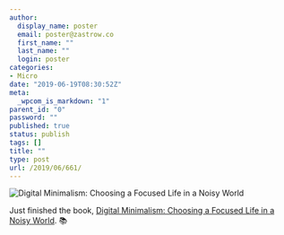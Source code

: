 ```yaml
---
author:
  display_name: poster
  email: poster@zastrow.co
  first_name: ""
  last_name: ""
  login: poster
categories:
- Micro
date: "2019-06-19T08:30:52Z"
meta:
  _wpcom_is_markdown: "1"
parent_id: "0"
password: ""
published: true
status: publish
tags: []
title: ""
type: post
url: /2019/06/661/
---
```

<p><img src="https://i.gr-assets.com/images/S/compressed.photo.goodreads.com/books/1544193419l/43168058._SX318_.jpg" alt="Digital Minimalism: Choosing a Focused Life in a Noisy World" /></p>

<p>Just finished the book, <a href="https://www.goodreads.com/review/show/2720568826?utm_medium=api&amp;utm_source=rss">Digital Minimalism: Choosing a Focused Life in a Noisy World</a>. 📚</p>